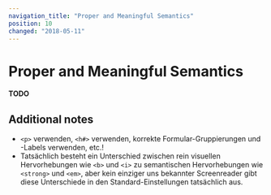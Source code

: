 ```yaml
---
navigation_title: "Proper and Meaningful Semantics"
position: 10
changed: "2018-05-11"
---
```


# Proper and Meaningful Semantics

**TODO**



## Additional notes

- `<p>` verwenden, `<h#>` verwenden, korrekte Formular-Gruppierungen und -Labels verwenden, etc.!
- Tatsächlich besteht ein Unterschied zwischen rein visuellen Hervorhebungen wie `<b>` und `<i>` zu semantischen Hervorhebungen wie `<strong>` und `<em>`, aber kein einziger uns bekannter Screenreader gibt diese Unterschiede in den Standard-Einstellungen tatsächlich aus.